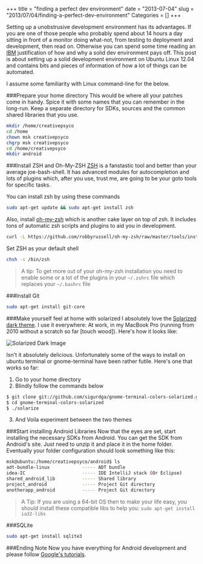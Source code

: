 +++
title = "finding a perfect dev environment"
date = "2013-07-04"
slug = "2013/07/04/finding-a-perfect-dev-environment"
Categories = []
+++

Setting up a unobstrusive development environment has its advantages. If you are one of those people who probably spend about 14 hours a day sitting in front of a monitor doing what-not, from testing to deployment and development, then read on. Otherwise you can spend some time reading an [IBM][1] justification of how and why a solid dev environment pays off. This post is about setting up a solid development environment on Ubuntu Linux 12.04 and contains bits and pieces of information of how a lot of things can be automated.

I assume some familiarity with Linux command-line for the below.

###Prepare your home directory
This would be where all your patches come in handy. Spice it with some names that you can remember in the long-run. Keep a separate directory for SDKs, sources and the common shared libraries that you use.

```bash
mkdir /home/creativepsyco
cd /home
chown msk creativepsyco
chgrp msk creativepsyco 
cd /home/creativepsyco
mkdir android
```

###Install ZSH and Oh-My-ZSH
[ZSH][2] is a fanstastic tool and better than your average joe-bash-shell. It has advanced modules for autocompletion and lots of plugins which, after you use, trust me, are going to be your goto tools for specific tasks.

You can install zsh by using these commands

```bash
sudo apt-get update && sudo apt-get install zsh
```

Also, install [oh-my-zsh][3] which is another cake layer on top of zsh. It includes tons of automatic zsh scripts and plugins to aid you in development.

```bash
curl -L https://github.com/robbyrussell/oh-my-zsh/raw/master/tools/install.sh | sh
```

Set ZSH as your default shell

```bash
chsh -s /bin/zsh
```
> A tip: To get more out of your oh-my-zsh installation you need to enable some or a lot of the plugins in your `~/.zshrc` file which replaces your `~/.bashrc` file

###Install Git
```bash
sudo apt-get install git-core
```

###Make yourself feel at home with solarized
I absolutely love the [Solarized dark theme][4]. I use it everywhere: At work, in my MacBook Pro (running from 2010 without a scratch so far [touch wood]). Here's how it looks like:

![Solarized Dark Image][5]

Isn't it absolutely delicious. Unfortunately some of the ways to install on ubuntu terminal or gnome-terminal have been rather futile. Here's one that works so far:

1. Go to your home directory
2. Blindly follow the commands below
```bash
$ git clone git://github.com/sigurdga/gnome-terminal-colors-solarized.git
$ cd gnome-terminal-colors-solarized
$ ./solarize
```
3. And Voila experiment between the two themes

###Start installing Android Libraries
Now that the eyes are set, start installing the necessary SDKs from Android. You can get the SDK from Android's site. Just need to unzip it and place it in the home folder. Eventually your folder configuration should look something like this:
```bash
msk@ubuntu:/home/creativepsyco/android$ ls
adt-bundle-linux            ----- ADT bundle
idea-IC                     ----- IDE IntelliJ stack (Or Eclipse)
shared_android_lib          ----- Shared library 
project_android             ----- Project Git directory
anotherapp_android          ----- Project Git directory
```

> A Tip: If you are using a 64-bit OS then to make your life easy, you should install these compatible libs to help you: `sudo apt-get install ia32-libs`

###SQLite
```bash
sudo apt-get install sqlite3
```

###Ending Note
Now you have everything for Android development and please follow [Google's tutorials][6].


[1]: http://www.ibm.com/developerworks/rational/library/define-scope-development-environment/
[2]: http://www.zsh.org/
[3]: https://github.com/robbyrussell/oh-my-zsh
[4]: http://ethanschoonover.com/solarized
[5]: http://d.pr/i/xmRI.jpg
[6]: http://developer.android.com/training/index.html
